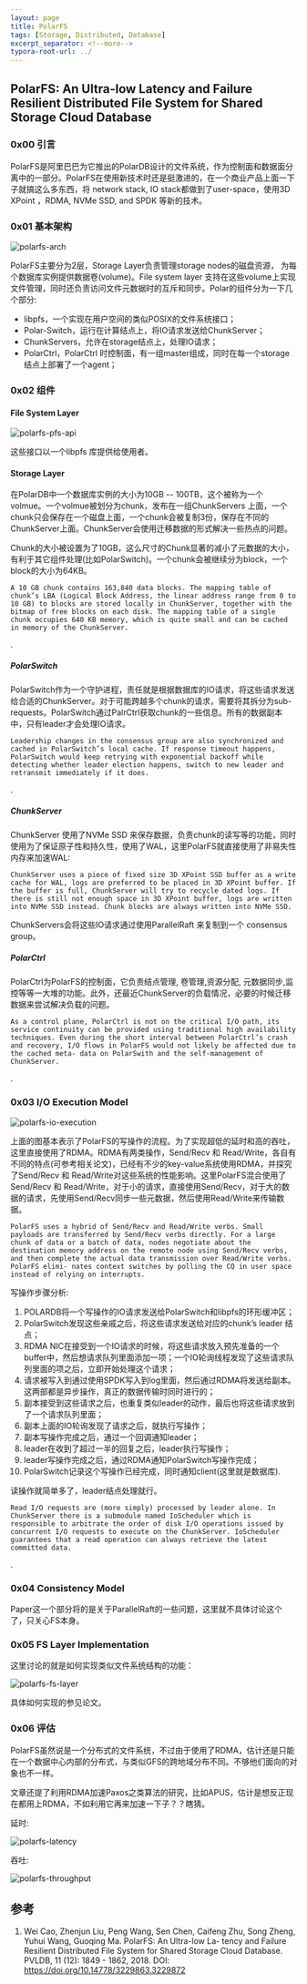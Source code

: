 ```yaml
---
layout: page
title: PolarFS
tags: [Storage, Distributed, Database]
excerpt_separator: <!--more-->
typora-root-url: ../
---
```




## PolarFS: An Ultra-low Latency and Failure Resilient Distributed File System for Shared Storage Cloud Database 



### 0x00 引言

  PolarFS是阿里巴巴为它推出的PolarDB设计的文件系统，作为控制面和数据面分离中的一部分。PolarFS在使用新技术时还是挺激进的，在一个商业产品上面一下子就搞这么多东西，将 network stack, IO stack都做到了user-space，使用3D XPoint ，RDMA, NVMe SSD, and SPDK 等新的技术。



### 0x01 基本架构

![polarfs-arch](/assets/img/polarfs-arch.png)

 PolarFS主要分为2层，Storage Layer负责管理storage nodes的磁盘资源， 为每个数据库实例提供数据卷(volume)。File system layer 支持在这些volume上实现文件管理，同时还负责访问文件元数据时的互斥和同步。Polar的组件分为一下几个部分:

* libpfs，一个实现在用户空间的类似POSIX的文件系统接口；
* Polar-Switch，运行在计算结点上，将IO请求发送给ChunkServer；
* ChunkServers，允许在storage结点上，处理IO请求；
* PolarCtrl，PolarCtrl 时控制面，有一组master组成，同时在每一个storage结点上部署了一个agent；



### 0x02 组件

#### File System Layer 

![polarfs-pfs-api](/assets/img/polarfs-pfs-api.png)

 这些接口以一个libpfs 库提供给使用者。



>

#### Storage Layer 

  在PolarDB中一个数据库实例的大小为10GB -- 100TB，这个被称为一个volmue。一个volmue被划分为chunk，发布在一组ChunkServers 上面，一个chunk只会保存在一个磁盘上面，一个chunk会被复制3份，保存在不同的ChunkServer上面。ChunkServer会使用迁移数据的形式解决一些热点的问题。

  Chunk的大小被设置为了10GB，这么尺寸的Chunk显著的减小了元数据的大小，有利于其它组件处理(比如PolarSwitch)。一个chunk会被继续分为block，一个block的大小为64KB。

```
A 10 GB chunk contains 163,840 data blocks. The mapping table of chunk’s LBA (Logical Block Address, the linear address range from 0 to 10 GB) to blocks are stored locally in ChunkServer, together with the bitmap of free blocks on each disk. The mapping table of a single chunk occupies 640 KB memory, which is quite small and can be cached in memory of the ChunkServer.
```

.

##### PolarSwitch 

  PolarSwitch作为一个守护进程，责任就是根据数据库的IO请求，将这些请求发送给合适的ChunkServer。对于可能跨越多个chunk的请求，需要将其拆分为sub-requests。PolarSwitch通过PalrCtrl获取chunk的一些信息。所有的数据副本中，只有leader才会处理IO请求。

```
Leadership changes in the consensus group are also synchronized and cached in PolarSwitch’s local cache. If response timeout happens, PolarSwitch would keep retrying with exponential backoff while detecting whether leader election happens, switch to new leader and retransmit immediately if it does.
```

.

##### ChunkServer 

  ChunkServer 使用了NVMe SSD 来保存数据，负责chunk的读写等的功能，同时使用为了保证原子性和持久性，使用了WAL，这里PolarFS就直接使用了非易失性内存来加速WAL:

```
ChunkServer uses a piece of fixed size 3D XPoint SSD buffer as a write cache for WAL, logs are preferred to be placed in 3D XPoint buffer. If the buffer is full, ChunkServer will try to recycle dated logs. If there is still not enough space in 3D XPoint buffer, logs are written into NVMe SSD instead. Chunk blocks are always written into NVMe SSD.
```

 ChunkServers会将这些IO请求通过使用ParallelRaft 来复制到一个 consensus group。

>

##### PolarCtrl 

  PolarCtrl为PolarFS的控制面，它负责结点管理, 卷管理,资源分配, 元数据同步,监控等等一大堆的功能。此外，还最近ChunkServer的负载情况，必要的时候迁移数据来尝试解决负载的问题。

```
As a control plane, PolarCtrl is not on the critical I/O path, its service continuity can be provided using traditional high availability techniques. Even during the short interval between PolarCtrl’s crash and recovery, I/O flows in PolarFS would not likely be affected due to the cached meta- data on PolarSwith and the self-management of ChunkServer.
```

.

>

### 0x03 I/O Execution Model 

  ![polarfs-io-execution](/assets/img/polarfs-io-execution.png)

 上面的图基本表示了PolarFS的写操作的流程。为了实现超低的延时和高的吞吐，这里直接使用了RDMA。RDMA有两类操作，Send/Recv 和 Read/Write，各自有不同的特点(可参考相关论文)，已经有不少的key-value系统使用RDMA，并探究了Send/Recv 和 Read/Write对这些系统的性能影响。这里PolarFS混合使用了Send/Recv 和 Read/Write，对于小的请求，直接使用Send/Recv，对于大的数据的请求，先使用Send/Recv同步一些元数据，然后使用Read/Write来传输数据。

```
PolarFS uses a hybrid of Send/Recv and Read/Write verbs. Small payloads are transferred by Send/Recv verbs directly. For a large chunk of data or a batch of data, nodes negotiate about the destination memory address on the remote node using Send/Recv verbs, and then complete the actual data transmission over Read/Write verbs. PolarFS elimi- nates context switches by polling the CQ in user space instead of relying on interrupts.
```

写操作步骤分析:

1. POLARDB将一个写操作的IO请求发送给PolarSwitch和libpfs的环形缓冲区；
2.  PolarSwitch发现这些亲戚之后，将这些请求发送给对应的chunk’s leader 结点；
3. RDMA NIC在接受到一个IO请求的时候，将这些请求放入预先准备的一个buffer中，然后想请求队列里面添加一项；一个IO轮询线程发现了这些请求队列里面的项之后，立即开始处理这个请求；
4. 请求被写入到通过使用SPDK写入到log里面，然后通过RDMA将发送给副本。这两部都是异步操作，真正的数据传输时同时进行的；
5. 副本接受到这些请求之后，也重复类似leader的动作，最后也将这些请求放到了一个请求队列里面；
6. 副本上面的IO轮询发现了请求之后，就执行写操作；
7. 副本写操作完成之后，通过一个回调通知leader；
8. leader在收到了超过一半的回复之后，leader执行写操作；
9. leader写操作完成之后，通过RDMA通知PolarSwitch写操作完成；
10. PolarSwitch记录这个写操作已经完成，同时通知client(这里就是数据库).

读操作就简单多了，leader结点处理就行。

```
Read I/O requests are (more simply) processed by leader alone. In ChunkServer there is a submodule named IoScheduler which is responsible to arbitrate the order of disk I/O operations issued by concurrent I/O requests to execute on the ChunkServer. IoScheduler guarantees that a read operation can always retrieve the latest committed data.
```

.

>

### 0x04 Consistency Model  

  Paper这一个部分将的是关于ParallelRaft的一些问题，这里就不具体讨论这个了，只关心FS本身。

>

### 0x05 FS Layer Implementation 

  这里讨论的就是如何实现类似文件系统结构的功能：

![polarfs-fs-layer](/assets/img/polarfs-fs-layer.png)



  具体如何实现的参见论文。

>

###  0x06 评估

  PolarFS虽然说是一个分布式的文件系统，不过由于使用了RDMA，估计还是只能在一个数据中心内部的分布式，与类似GFS的跨地域分布不同。不够他们面向的对象也不一样。

  文章还提了利用RDMA加速Paxos之类算法的研究，比如APUS，估计是想反正现在都用上RDMA，不如利用它再来加速一下子？？瞎猜。

>

延时:

![polarfs-latency](/assets/img/polarfs-latency.png)



吞吐:

![polarfs-throughput](/assets/img/polarfs-throughput.png)



## 参考

1. Wei Cao, Zhenjun Liu, Peng Wang, Sen Chen, Caifeng Zhu, Song Zheng, Yuhui Wang, Guoqing Ma. PolarFS: An Ultra-low La- tency and Failure Resilient Distributed File System for Shared Storage Cloud Database. PVLDB, 11 (12): 1849 - 1862, 2018. DOI: https://doi.org/10.14778/3229863.3229872 

   

